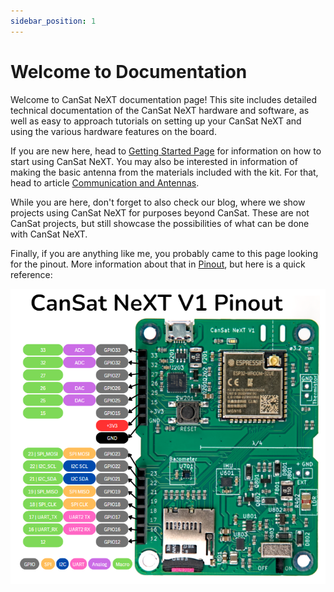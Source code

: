 ```yaml
---
sidebar_position: 1
---
```


# Welcome to Documentation

Welcome to CanSat NeXT documentation page! This site includes detailed technical documentation of the CanSat NeXT hardware and software, as well as easy to approach tutorials on setting up your CanSat NeXT and using the various hardware features on the board.

If you are new here, head to [Getting Started Page](./Intro/intro.md) for information on how to start using CanSat NeXT. You may also be interested in information of making the basic antenna from the materials included with the kit. For that, head to article [Communication and Antennas](./CanSat-hardware/communication).

While you are here, don't forget to also check our blog, where we show projects using CanSat NeXT for purposes beyond CanSat. These are not CanSat projects, but still showcase the possibilities of what can be done with CanSat NeXT.

Finally, if you are anything like me, you probably came to this page looking for the pinout. More information about that in [Pinout](./CanSat-hardware/pin_out), but here is a quick reference:

![CanSat NeXT board pinout](./CanSat-hardware/img/pinout.png)